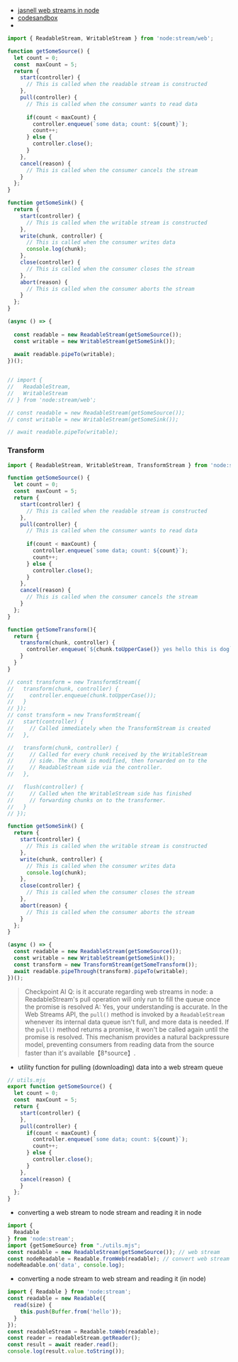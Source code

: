 - [jasnell web streams in node](https://www.jasnell.me/posts/webstreams)
- [codesandbox](https://codesandbox.io/p/sandbox/interesting-parm-76dd5y)
- 
```js
import { ReadableStream, WritableStream } from 'node:stream/web';

function getSomeSource() {
  let count = 0;
  const  maxCount = 5;
  return {
    start(controller) {
      // This is called when the readable stream is constructed
    },
    pull(controller) {
      // This is called when the consumer wants to read data
      
      if(count < maxCount) {
        controller.enqueue(`some data; count: ${count}`);
        count++;
      } else {
        controller.close();
      }
    },
    cancel(reason) {
      // This is called when the consumer cancels the stream
    }
  };
}

function getSomeSink() {
  return {
    start(controller) {
      // This is called when the writable stream is constructed
    },
    write(chunk, controller) {
      // This is called when the consumer writes data
      console.log(chunk);
    },
    close(controller) {
      // This is called when the consumer closes the stream
    },
    abort(reason) {
      // This is called when the consumer aborts the stream
    }
  };
}

(async () => {
  
  const readable = new ReadableStream(getSomeSource());
  const writable = new WritableStream(getSomeSink());
  
  await readable.pipeTo(writable);
})();


// import {
//   ReadableStream,
//   WritableStream
// } from 'node:stream/web';

// const readable = new ReadableStream(getSomeSource());
// const writable = new WritableStream(getSomeSink());

// await readable.pipeTo(writable);

```

### Transform
```js
import { ReadableStream, WritableStream, TransformStream } from 'node:stream/web';

function getSomeSource() {
  let count = 0;
  const  maxCount = 5;
  return {
    start(controller) {
      // This is called when the readable stream is constructed
    },
    pull(controller) {
      // This is called when the consumer wants to read data
      
      if(count < maxCount) {
        controller.enqueue(`some data; count: ${count}`);
        count++;
      } else {
        controller.close();
      }
    },
    cancel(reason) {
      // This is called when the consumer cancels the stream
    }
  };
}

function getSomeTransform(){
  return {
    transform(chunk, controller) {
      controller.enqueue(`${chunk.toUpperCase()} yes hello this is dog`);
    }
  }
}

// const transform = new TransformStream({
//   transform(chunk, controller) {
//     controller.enqueue(chunk.toUpperCase());
//   }
// });
// const transform = new TransformStream({
//   start(controller) {
//     // Called immediately when the TransformStream is created
//   },

//   transform(chunk, controller) {
//     // Called for every chunk received by the WritableStream
//     // side. The chunk is modified, then forwarded on to the
//     // ReadableStream side via the controller.
//   },

//   flush(controller) {
//     // Called when the WritableStream side has finished
//     // forwarding chunks on to the transformer.
//   }
// });

function getSomeSink() {
  return {
    start(controller) {
      // This is called when the writable stream is constructed
    },
    write(chunk, controller) {
      // This is called when the consumer writes data
      console.log(chunk);
    },
    close(controller) {
      // This is called when the consumer closes the stream
    },
    abort(reason) {
      // This is called when the consumer aborts the stream
    }
  };
}

(async () => {
  const readable = new ReadableStream(getSomeSource());
  const writable = new WritableStream(getSomeSink());
  const transform = new TransformStream(getSomeTransform());
  await readable.pipeThrough(transform).pipeTo(writable);
})();

```

> Checkpoint AI
> Q: is it accurate regarding web streams in node: a ReadableStream's pull operation will only run to fill the queue once the promise is resolved
> A: Yes, your understanding is accurate. In the Web Streams API, the `pull()` method is invoked by a `ReadableStream` whenever its internal data queue isn't full, and more data is needed. If the `pull()` method returns a promise, it won't be called again until the promise is resolved. This mechanism provides a natural backpressure model, preventing consumers from reading data from the source faster than it's available【8†source】.

- utility function for pulling (downloading) data into a web stream queue
```js
// utils.mjs
export function getSomeSource() {
  let count = 0;
  const  maxCount = 5;
  return {
    start(controller) {
    },
    pull(controller) {
      if(count < maxCount) {
        controller.enqueue(`some data; count: ${count}`);
        count++;
      } else {
        controller.close();
      }
    },
    cancel(reason) {
    }
  };
}
```

- converting a web stream to node stream and reading it in node
```js
import {
  Readable
} from 'node:stream'; 
import {getSomeSource} from "./utils.mjs"; 
const readable = new ReadableStream(getSomeSource()); // web stream 
const nodeReadable = Readable.fromWeb(readable); // convert web stream to node  stream
nodeReadable.on('data', console.log); 
```


- converting a node stream to web stream and reading it (in node)
```js
import { Readable } from 'node:stream';
const readable = new Readable({
  read(size) {
    this.push(Buffer.from('hello'));
  }
});
const readableStream = Readable.toWeb(readable);
const reader = readableStream.getReader();
const result = await reader.read();
console.log(result.value.toString());
```
